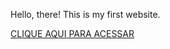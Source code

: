 Hello, there! This is my first website.

<a href="https://joseaugustodev.github.io"> CLIQUE AQUI PARA ACESSAR</a>